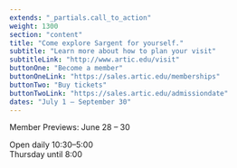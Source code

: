 ```yaml
---
extends: "_partials.call_to_action"
weight: 1300
section: "content"
title: "Come explore Sargent for yourself."
subtitle: "Learn more about how to plan your visit"
subtitleLink: "http://www.artic.edu/visit"
buttonOne: "Become a member"
buttonOneLink: "https://sales.artic.edu/memberships"
buttonTwo: "Buy tickets"
buttonTwoLink: "https://sales.artic.edu/admissiondate"
dates: "July 1 – September 30"
---
```


Member Previews: June 28 – 30

Open daily 10:30–5:00  
Thursday until 8:00
